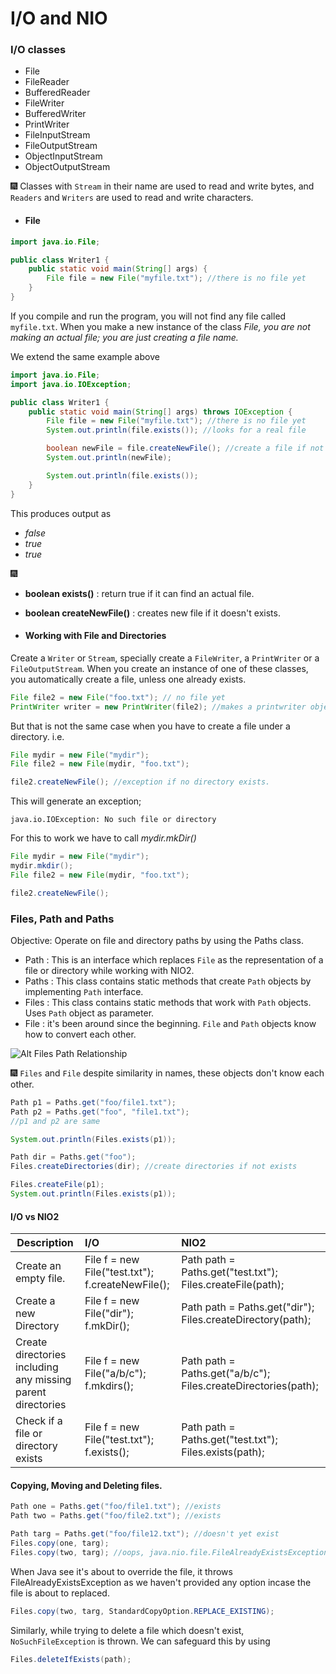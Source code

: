 # I/O and NIO

### I/O classes
- File
- FileReader
- BufferedReader
- FileWriter
- BufferedWriter
- PrintWriter
- FileInputStream
- FileOutputStream
- ObjectInputStream
- ObjectOutputStream

:fireworks: Classes with `Stream` in their name are used to read and write bytes, and `Readers` and `Writers` are used to read and write characters.

- #### File
```Java
import java.io.File;

public class Writer1 {
    public static void main(String[] args) {
        File file = new File("myfile.txt"); //there is no file yet
    }
}
```
If you compile and run the program, you will not find any file called `myfile.txt`. When you make a new instance of the class *File, you are not making an actual file; you are just creating a file name.*

We extend the same example above

```Java
import java.io.File;
import java.io.IOException;

public class Writer1 {
    public static void main(String[] args) throws IOException {
        File file = new File("myfile.txt"); //there is no file yet
        System.out.println(file.exists()); //looks for a real file

        boolean newFile = file.createNewFile(); //create a file if not exists
        System.out.println(newFile);

        System.out.println(file.exists());
    }
}
```

This produces output as
- *false*
- *true*
- *true*

:fireworks:
- **boolean exists()** : return true if it can find an actual file.
- **boolean createNewFile()** : creates new file if it doesn't exists.

- #### Working with File and Directories
Create a `Writer` or `Stream`, specially create a `FileWriter`, a `PrintWriter` or a `FileOutputStream`. When you create an instance of one of these classes, you automatically create a file, unless one already exists.

```Java
File file2 = new File("foo.txt"); // no file yet
PrintWriter writer = new PrintWriter(file2); //makes a printwriter object and make a file.
```

But that is not the same case when you have to create a file under a directory.
i.e.
```Java
File mydir = new File("mydir");
File file2 = new File(mydir, "foo.txt");

file2.createNewFile(); //exception if no directory exists.
```
This will generate an exception;
```console
java.io.IOException: No such file or directory
```
For this to work we have to call *mydir.mkDir()*
```Java
File mydir = new File("mydir");
mydir.mkdir();
File file2 = new File(mydir, "foo.txt");

file2.createNewFile();
```

### Files, Path and Paths
Objective: Operate on file and directory paths by using the Paths class.

- Path : This is an interface which replaces `File` as the representation of a file or directory while working with NIO2.
- Paths : This class contains static methods that create `Path` objects by implementing `Path` interface.
- Files : This class contains static methods that work with `Path` objects. Uses `Path` object as parameter.
- File : it's been around since the beginning. `File` and `Path` objects know how to convert each other.

![Alt Files Path Relationship](images/filespathrel.png)

:fireworks: `Files` and `File` despite similarity in names, these objects don't know each other.

```Java
Path p1 = Paths.get("foo/file1.txt");
Path p2 = Paths.get("foo", "file1.txt");
//p1 and p2 are same

System.out.println(Files.exists(p1));

Path dir = Paths.get("foo");
Files.createDirectories(dir); //create directories if not exists

Files.createFile(p1);
System.out.println(Files.exists(p1));
```
#### I/O vs NIO2

| Description   | I/O           | NIO2  |
| ------------- |:-------------| :----- |
| Create an empty file.      | File f = new File("test.txt"); f.createNewFile(); | Path path = Paths.get("test.txt"); Files.createFile(path); |
| Create a new Directory     | File f = new File("dir"); f.mkDir();      |   Path path = Paths.get("dir"); Files.createDirectory(path); |
| Create directories including any missing parent directories | File f = new File("a/b/c"); f.mkdirs();      |    Path path = Paths.get("a/b/c"); Files.createDirectories(path); |
| Check if a file or directory exists | File f = new File("test.txt"); f.exists();      |    Path path = Paths.get("test.txt"); Files.exists(path); |

#### Copying, Moving and Deleting files.
```Java
Path one = Paths.get("foo/file1.txt"); //exists
Path two = Paths.get("foo/file2.txt"); //exists

Path targ = Paths.get("foo/file12.txt"); //doesn't yet exist
Files.copy(one, targ);
Files.copy(two, targ); //oops, java.nio.file.FileAlreadyExistsException: foo/file12.txt
```
When Java see it's about to override the file, it throws FileAlreadyExistsException as we haven't provided any option incase the file is about to replaced.

```Java
Files.copy(two, targ, StandardCopyOption.REPLACE_EXISTING);
```
Similarly, while trying to delete a file which doesn't exist, `NoSuchFileException` is thrown.
We can safeguard this by using
```Java
Files.deleteIfExists(path);
```
